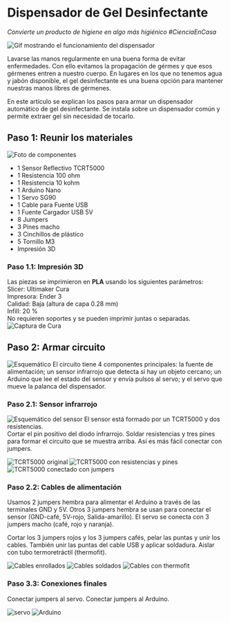 # Dispensador de Gel Desinfectante
*Convierte un producto de higiene en algo más higiénico*
*#CienciaEnCasa*

![Gif mostrando el funcionamiento del dispensador](/img/dispensador_prueba_01.gif)

Lavarse las manos regularmente en una buena forma de evitar enfermedades. 
Con ello evitamos la propagación de gérmes y que esos gérmenes entren a nuestro cuerpo. 
En lugares en los que no tenemos agua y jabón disponible, el gel desinfectante es una 
buena opción para mantener nuestras manos libres de gérmenes.

En este artículo se explican los pasos para armar un dispensador automático de gel 
desinfectante. Se instala sobre un dispensador común y permite extraer gel sin 
necesidad de tocarlo.

## Paso 1: Reunir los materiales
![Foto de componentes](/img/componentes_01.jpg)
+ 1 Sensor Reflectivo TCRT5000
+ 1	Resistencia 100 ohm
+ 1	Resistencia 10 kohm
+ 1	Arduino Nano
+ 1	Servo SG90
+ 1	Cable para Fuente USB
+ 1	Fuente Cargador USB 5V
+ 8	Jumpers
+ 3	Pines macho
+ 3	Cinchillos de plástico
+ 5	Tornillo M3
+ Impresión 3D

### Paso 1.1: Impresión 3D
Las piezas se imprimieron en **PLA** usando los siguientes parámetros:  
Slicer: Ultimaker Cura  
Impresora: Ender 3  
Calidad: Baja (altura de capa 0.28 mm)  
Infill: 20 %  
No requieren soportes y se pueden imprimir juntas o separadas.  
![Captura de Cura](/img/cama_impresora.png)

## Paso 2: Armar circuito
![Esquemático](/img/esquematico1.png)
El circuito tiene 4 componentes principales: la fuente de alimentación; un sensor infrarrojo que detecta si hay un objeto cercano; un Arduino que lee el estado del sensor y envía pulsos al servo; y el servo que mueve la palanca del dispensador. 

### Paso 2.1: Sensor infrarrojo
![Esquemático del sensor](/img/sensor.png)
El sensor está formado por un TCRT5000 y dos resistencias.  
Cortar el pin positivo del diodo infrarrojo. Soldar resistencias y tres pines para formar el circuito que se muestra arriba. Así es más fácil conectar con jumpers.

![TCRT5000 original](/img/sen_01.jpg)
![TCRT5000 con resistencias y pines](/img/sen_02.jpg)
![TCRT5000 conectado con jumpers](/img/sen_03.jpg)

### Paso 2.2: Cables de alimentación
Usamos 2 jumpers hembra para alimentar el Arduino a través de las terminales GND y 5V.
Otros 3 jumpers hembra se usan para conectar el sensor (GND-café, 5V-rojo, Salida-amarillo).
El servo se conecta con 3 jumpers macho (café, rojo y naranja).

Cortar los 3 jumpers rojos y los 3 jumpers cafés, pelar las puntas y unir los cables.
También unir las puntas del cable USB y aplicar soldadura. Aislar con tubo termoretráctil (thermofit).

![Cables enrollados](/img/cables_enrollados.jpg)
![Cables soldados](/img/cables_soldados.jpg)
![Cables con thermofit](/img/cables_thermofit.jpg)

### Paso 3.3: Conexiones finales
Conectar jumpers al servo. Conectar jumpers al Arduino.

![servo](/img/servo.jpg)
![Arduino](/img/arduino.jpg)
